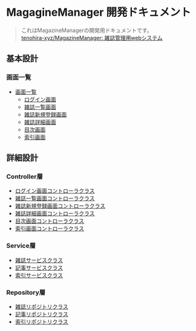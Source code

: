 # MagagineManager 開発ドキュメント

> これはMagazineManagerの開発用ドキュメントです。  
> [tenohira-xyz/MagazineManager: 雑誌管理用webシステム](https://github.com/tenohira-xyz/MagazineManager)  

## 基本設計

### 画面一覧
- [画面一覧](screen-list.md)
    - [ログイン画面](screen-login.md)
    - [雑誌一覧画面](screen-magazinelist.md)
    - [雑誌新規登録画面](screen-register.md)
    - [雑誌詳細画面](screen-detail.md)
    - [目次画面](screen-contents.md)
    - [索引画面](screen-index.md)

## 詳細設計

### Controller層
- [ログイン画面コントローラクラス](controller-login.md)
- [雑誌一覧画面コントローラクラス](controller-magazinelist.md)
- [雑誌新規登録画面コントローラクラス](controller-register.md)
- [雑誌詳細画面コントローラクラス](controller-detail.md)
- [目次画面コントローラクラス](controller-contents.md)
- [索引画面コントローラクラス](controller-index.md)

### Service層
- [雑誌サービスクラス](service-magazine.md)
- [記事サービスクラス](service-article.md)
- [索引サービスクラス](service-keyword.md)

### Repository層
- [雑誌リポジトリクラス]()
- [記事リポジトリクラス]()
- [索引リポジトリクラス]()

